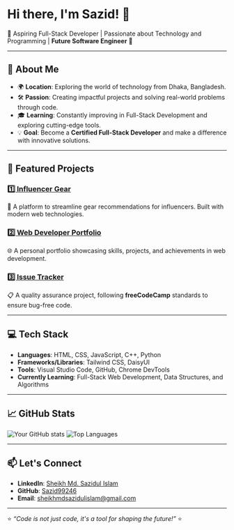 # Hi there, I'm Sazid! 👋

🚀 Aspiring Full-Stack Developer | Passionate about Technology and Programming | **Future Software Engineer** 🌟

---

## 🌟 About Me
- 🌍 **Location**: Exploring the world of technology from Dhaka, Bangladesh.
- 🛠️ **Passion**: Creating impactful projects and solving real-world problems through code.
- 🎓 **Learning**: Constantly improving in Full-Stack Development and exploring cutting-edge tools.
- 💡 **Goal**: Become a **Certified Full-Stack Developer** and make a difference with innovative solutions.

---

## 📂 Featured Projects
### [1️⃣ Influencer Gear](https://github.com/Sazid99246/influencer-gear)
🔗 A platform to streamline gear recommendations for influencers. Built with modern web technologies.

### [2️⃣ Web Developer Portfolio](https://github.com/Sazid99246/web-developer-portfolio)
🌐 A personal portfolio showcasing skills, projects, and achievements in web development.

### [3️⃣ Issue Tracker](https://github.com/Sazid99246/issue-tracker)
📋 A quality assurance project, following **freeCodeCamp** standards to ensure bug-free code.

---

## 💻 Tech Stack
- **Languages**: HTML, CSS, JavaScript, C++, Python
- **Frameworks/Libraries**: Tailwind CSS, DaisyUI
- **Tools**: Visual Studio Code, GitHub, Chrome DevTools
- **Currently Learning**: Full-Stack Web Development, Data Structures, and Algorithms

---

## 📈 GitHub Stats
![Your GitHub stats](https://github-readme-stats.vercel.app/api?username=Sazid99246&show_icons=true&theme=radical)
![Top Languages](https://github-readme-stats.vercel.app/api/top-langs/?username=Sazid99246&layout=compact&theme=radical)

---

## 📫 Let's Connect
- **LinkedIn**: [Sheikh Md. Sazidul Islam](https://linkedin.com/in/sazidul-islam)
- **GitHub**: [Sazid99246](https://github.com/Sazid99246)
- **Email**: [sheikhmdsazidulislam@gmail.com](mailto:sheikhmdsazidulislam@gmail.com)

---

⭐️ _“Code is not just code, it's a tool for shaping the future!”_ ⭐️
